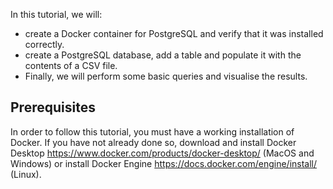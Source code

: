 In this tutorial, we will:
- create a Docker container for PostgreSQL and verify that it was installed correctly. 
- create a PostgreSQL database, add a table and populate it with the contents of a CSV file. 
- Finally, we will perform some basic queries and visualise the results.

## Prerequisites
In order to follow this tutorial, you must have a working installation of Docker. If you have not already done
so, download and install Docker Desktop https://www.docker.com/products/docker-desktop/ (MacOS and Windows) or install Docker Engine https://docs.docker.com/engine/install/ (Linux).
